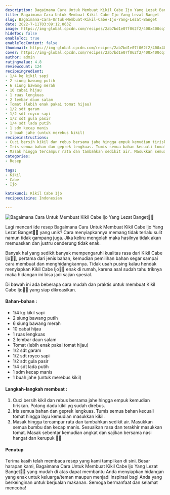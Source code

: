 ```yaml
---
description: Bagaimana Cara Untuk Membuat Kikil Cabe Ijo Yang Lezat Banget"
title: Bagaimana Cara Untuk Membuat Kikil Cabe Ijo Yang Lezat Banget
slug: Bagaimana-Cara-Untuk-Membuat-Kikil-Cabe-Ijo-Yang-Lezat-Banget
date: 2022-7-11T03:09:12.063Z
image: https://img-global.cpcdn.com/recipes/2ab7bd1e07f062f2/400x400cq70/photo.jpg
hideToc: false
enableToc: true
enableTocContent: false
thumbnail: https://img-global.cpcdn.com/recipes/2ab7bd1e07f062f2/400x400cq70/photo.jpg
cover: https://img-global.cpcdn.com/recipes/2ab7bd1e07f062f2/400x400cq70/photo.jpg
author: admin
ratingvalue: 4.8
reviewcount: 124
recipeingredient:
- 1/4 kg kikil sapi
- 2 siung bawang putih
- 6 siung bawang merah
- 10 cabai hijau
- 1 ruas lengkuas
- 2 lembar daun salam
- Tomat (lebih enak pakai tomat hijau)
- 1/2 sdt garam
- 1/2 sdt royco sapi
- 1/2 sdt gula pasir
- 1/4 sdt lada putih
- 1 sdm kecap manis
- 1 buah jahe (untuk merebus kikil)
recipeinstructions:
- Cuci bersih kikil dan rebus bersama jahe hingga empuk kemudian tiriskan. Potong dadu kikil yg sudah direbus.
- Iris semua bahan dan geprek lengkuas. Tumis semua bahan kecuali tomat hingga layu kemudian masukkan kikil.
- Masak hingga tercampur rata dan tambahkan sedikit air. Masukkan semua bumbu dan kecap manis. Sesuaikan rasa dan terakhir masukkan tomat. Masak sebentar kemudian angkat dan sajikan bersama nasi hangat dan kerupuk 👍🏿
categories:
- Resep

tags:
- Kikil
- Cabe
- Ijo

katakunci: Kikil Cabe Ijo
recipecuisine: Indonesian

---
```


![Bagaimana Cara Untuk Membuat Kikil Cabe Ijo Yang Lezat Banget👩‍🍳](https://img-global.cpcdn.com/recipes/2ab7bd1e07f062f2/400x400cq70/photo.jpg)

Lagi mencari ide resep Bagaimana Cara Untuk Membuat Kikil Cabe Ijo Yang Lezat Banget👩‍🍳 yang unik? Cara menyiapkannya memang tidak terlalu sulit namun tidak gampang juga. Jika keliru mengolah maka hasilnya tidak akan memuaskan dan justru cenderung tidak enak.

Banyak hal yang sedikit banyak mempengaruhi kualitas rasa dari Kikil Cabe Ijo👩‍🍳, pertama dari jenis bahan, kemudian pemilihan bahan segar sampai cara membuat dan menghidangkannya. Tidak usah pusing kalau hendak menyiapkan Kikil Cabe Ijo👩‍🍳 enak di rumah, karena asal sudah tahu triknya maka hidangan ini bisa jadi sajian spesial.

Di bawah ini ada beberapa cara mudah dan praktis untuk membuat Kikil Cabe Ijo👩‍🍳 yang siap dikreasikan.

<!--inarticleads1-->

#### Bahan-bahan :

- 1/4 kg kikil sapi
- 2 siung bawang putih
- 6 siung bawang merah
- 10 cabai hijau
- 1 ruas lengkuas
- 2 lembar daun salam
- Tomat (lebih enak pakai tomat hijau)
- 1/2 sdt garam
- 1/2 sdt royco sapi
- 1/2 sdt gula pasir
- 1/4 sdt lada putih
- 1 sdm kecap manis
- 1 buah jahe (untuk merebus kikil)

<!--inarticleads2-->

#### Langkah-langkah membuat :

1. Cuci bersih kikil dan rebus bersama jahe hingga empuk kemudian tiriskan. Potong dadu kikil yg sudah direbus.
1. Iris semua bahan dan geprek lengkuas. Tumis semua bahan kecuali tomat hingga layu kemudian masukkan kikil.
1. Masak hingga tercampur rata dan tambahkan sedikit air. Masukkan semua bumbu dan kecap manis. Sesuaikan rasa dan terakhir masukkan tomat. Masak sebentar kemudian angkat dan sajikan bersama nasi hangat dan kerupuk 👍🏿

#### Penutup

Terima kasih telah membaca resep yang kami tampilkan di sini. Besar harapan kami, Bagaimana Cara Untuk Membuat Kikil Cabe Ijo Yang Lezat Banget👩‍🍳 yang mudah di atas dapat membantu Anda menyiapkan hidangan yang enak untuk keluarga/teman maupun menjadi inspirasi bagi Anda yang berkeinginan untuk berjualan makanan. Semoga bermanfaat dan selamat mencoba!